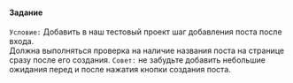 #### Задание
`Условие:` Добавить в наш тестовый проект шаг добавления поста после входа.   
Должна выполняться проверка на наличие названия поста на странице сразу после его создания.
`Совет:` не забудьте добавить небольшие ожидания перед и после нажатия кнопки создания поста.